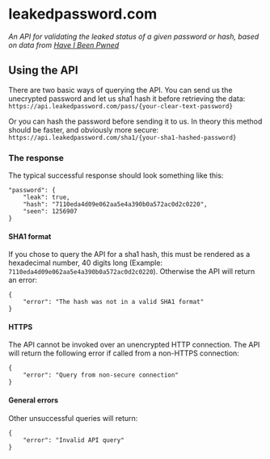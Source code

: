 # leakedpassword.com
_An API for validating the leaked status of a given password or hash, based on data from [Have I Been Pwned](https://haveibeenpwned.com)_

## Using the API
There are two basic ways of querying the API. You can send us the unecrypted password and let us sha1 hash it before retrieving the data:
`https://api.leakedpassword.com/pass/{your-clear-text-password}`

Or you can hash the password before sending it to us. In theory this method should be faster, and obviously more secure:
`https://api.leakedpassword.com/sha1/{your-sha1-hashed-password}`

### The response
The typical successful response should look something like this:

```
"password": {
    "leak": true,
    "hash": "7110eda4d09e062aa5e4a390b0a572ac0d2c0220",
    "seen": 1256907
}
```

#### SHA1 format
If you chose to query the API for a sha1 hash, this must be rendered as a hexadecimal number, 40 digits long (Example: `7110eda4d09e062aa5e4a390b0a572ac0d2c0220`). Otherwise the API will return an error:

```
{
    "error": "The hash was not in a valid SHA1 format"
}
```

#### HTTPS
The API cannot be invoked over an unencrypted HTTP connection. The API will return the following error if called from a non-HTTPS connection:
```
{
    "error": "Query from non-secure connection"
}
```

#### General errors
Other unsuccessful queries will return:
```
{
    "error": "Invalid API query"
}
```